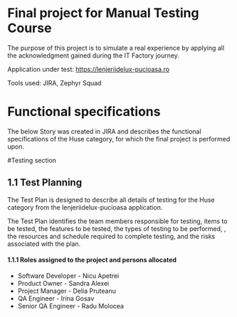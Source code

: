 # Final project for Manual Testing Course

The purpose of this project is to simulate a real experience by applying all the acknowledgment gained during the IT Factory journey.

Application under test: https://lenjeriidelux-pucioasa.ro

Tools used: JIRA, Zephyr Squad


# Functional specifications

The below Story was created in JIRA and describes the functional specifications of the Huse category, for which the final project is performed upon.


#Testing section
## 1.1 Test Planning
The Test Plan is designed to describe all details of testing for the Huse category from the lenjeriidelux-pucioasa application. 

The Test Plan identifies the team members responsible for testing, items to be tested, the features to be tested, the types of testing to be performed, , the resources and schedule required to complete testing, and the risks associated with the plan.

#### 1.1.1 Roles assigned to the project and persons allocated

* Software Developer - Nicu Apetrei 
* Product Owner	     - Sandra Alexei  
* Project Manager    - Delia Pruteanu 
* QA Engineer        - Irina Gosav    
* Senior QA Engineer - Radu Molocea  





